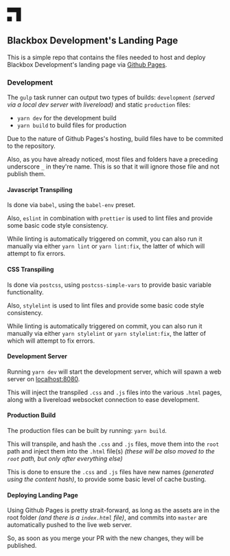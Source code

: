 ![Blackbox Development](_assets/b17t-avatar-lbox-32.png)

## Blackbox Development's Landing Page

This is a simple repo that contains the files needed to host and deploy Blackbox Development's landing page via [Github Pages](https://pages.github.com/).

### Development

The `gulp` task runner can output two types of builds: `development` _(served via a local dev server with livereload)_ and static `production` files:
- `yarn dev` for the development build
- `yarn build` to build files for production

Due to the nature of Github Pages's hosting, build files have to be commited to the repository.

Also, as you have already noticed, most files and folders have a preceding underscore `_` in they're name. This is so that it will ignore those file and not publish them.

#### Javascript Transpiling

Is done via `babel`, using the `babel-env` preset.

Also, `eslint` in combination with `prettier` is used to lint files and provide some basic code style consistency.

While linting is automatically triggered on commit, you can also run it manually via either `yarn lint` or `yarn lint:fix`, the latter of which will attempt to fix errors.

#### CSS Transpiling

Is done via `postcss`, using `postcss-simple-vars` to provide basic variable functionality.

Also, `stylelint` is used to lint files and provide some basic code style consistency.

While linting is automatically triggered on commit, you can also run it manually via either `yarn stylelint` or `yarn stylelint:fix`, the latter of which will attempt to fix errors.

#### Development Server

Running `yarn dev` will start the development server, which will spawn a web server on [localhost:8080](http://localhost:8080/).

This will inject the transpiled `.css` and `.js` files into the various `.html` pages, along with a livereload websocket connection to ease development.

#### Production Build

The production files can be built by running: `yarn build`.

This will transpile, and hash the `.css` and `.js` files, move them into the `root` path and inject them into the `.html` file(s) _(these will be also moved to the `root` path, but only after everything else)_

This is done to ensure the `.css` and `.js` files have new names _(generated using the content hash)_, to provide some basic level of cache busting.

#### Deploying Landing Page

Using Github Pages is pretty strait-forward, as long as the assets are in the root folder _(and there is a `index.html` file)_, and commits into `master` are automatically pushed to the live web server.

So, as soon as you merge your PR with the new changes, they will be published.

